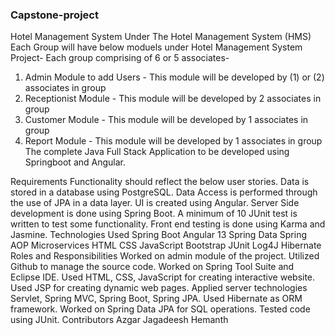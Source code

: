 ### Capstone-project
Hotel Management System
Under The Hotel Management System (HMS) Each Group will have below moduels under Hotel Management System Project- Each group comprising of 6 or 5 associates- 
1. Admin Module to add Users - This module will be developed by (1) or (2) associates in group
2. Receptionist Module - This module will be developed by 2 associates in group 
3. Customer Module - This module will be developed by 1 associates in group 
4. Report Module - This module will be developed by 1 associates in group The complete Java Full Stack Application to be developed using Springboot and Angular.

Requirements
Functionality should reflect the below user stories.
Data is stored in a database using PostgreSQL.
Data Access is performed through the use of JPA in a data layer.
UI is created using Angular.
Server Side development is done using Spring Boot.
A minimum of 10 JUnit test is written to test some functionality.
Front end testing is done using Karma and Jasmine.
Technologies Used
Spring Boot
Angular 13
Spring Data
Spring AOP
Microservices
HTML
CSS
JavaScript
Bootstrap
JUnit
Log4J
Hibernate
Roles and Responsibilities
Worked on admin module of the project.
Utilized Github to manage the source code.
Worked on Spring Tool Suite and Eclipse IDE.
Used HTML, CSS, JavaScript for creating interactive website.
Used JSP for creating dynamic web pages.
Applied server technologies Servlet, Spring MVC, Spring Boot, Spring JPA.
Used Hibernate as ORM framework.
Worked on Spring Data JPA for SQL operations.
Tested code using JUnit.
Contributors
Azgar
Jagadeesh
Hemanth
